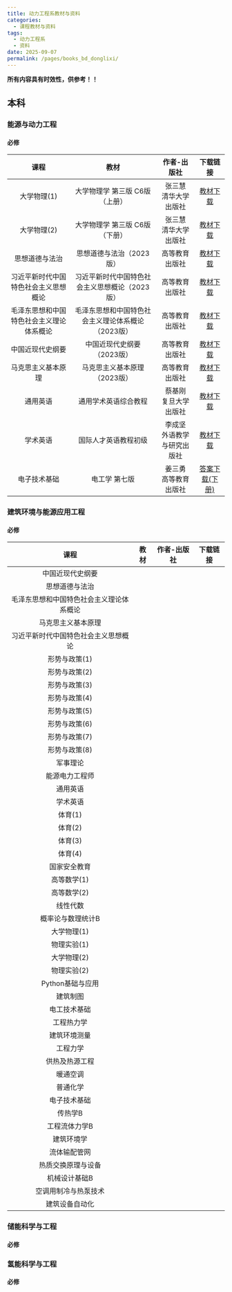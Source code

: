 ```yaml
---
title: 动力工程系教材与资料
categories: 
  - 课程教材与资料
tags: 
  - 动力工程系
  - 资料
date: 2025-09-07
permalink: /pages/books_bd_donglixi/
---
```

**所有内容具有时效性，供参考！！**

## 本科
### 能源与动力工程
#### 必修

| 课程  | 教材 | 作者-出版社 | 下载链接 |
| :---: |:---:|:---:|:---:|
|大学物理(1)|大学物理学 第三版 C6版（上册）|张三慧 </br> 清华大学出版社|<a href="https://onemanager.ncepuinfo.cc/NCEPUwiki/大物/大学物理学C6版上册-第3版.pdf" target="_blank">教材下载</a>|
|大学物理(2)|大学物理学 第三版 C6版（下册）|张三慧 </br> 清华大学出版社|<a href="https://onemanager.ncepuinfo.cc/NCEPUwiki/大物/大学物理学C6版上册-第3版.pdf" target="_blank">教材下载</a>|
|思想道德与法治|思想道德与法治（2023版）|高等教育出版社|<a href="https://onemanager.ncepuinfo.cc/NCEPUwiki/公共基础类课程/思想道德与法治（2023版）.pdf" target="_blank">教材下载</a>|
|习近平新时代中国特色社会主义思想概论|习近平新时代中国特色社会主义思想概论（2023版）|高等教育出版社|<a href="https://onemanager.ncepuinfo.cc/NCEPUwiki/公共基础类课程/习近平新时代中国特色社会主义思想概论（2023版）.pdf" target="_blank">教材下载</a>|
|毛泽东思想和中国特色社会主义理论体系概论|毛泽东思想和中国特色社会主义理论体系概论（2023版）|高等教育出版社|<a href="https://onemanager.ncepuinfo.cc/NCEPUwiki/公共基础类课程/毛泽东思想和中国特色社会主义理论体系概论（2023版）.pdf" target="_blank">教材下载</a>|
|中国近现代史纲要|中国近现代史纲要（2023版）|高等教育出版社|<a href="https://onemanager.ncepuinfo.cc/NCEPUwiki/公共基础类课程/中国近现代史纲要（2023版）.pdf" target="_blank">教材下载</a>|
|马克思主义基本原理|马克思主义基本原理（2023版）|高等教育出版社|<a href="https://onemanager.ncepuinfo.cc/NCEPUwiki/公共基础类课程/马克思主义基本原理（2023版）.pdf" target="_blank">教材下载</a>|
|通用英语|通用学术英语综合教程|蔡基刚 </br> 复旦大学出版社|<a href="https://onemanager.ncepuinfo.cc/NCEPUwiki/公共基础类课程/通用学术英语综合教程-蔡基刚.pdf" target="_blank">教材下载</a>|
|学术英语|国际人才英语教程初级|李成坚 </br> 外语教学与研究出版社|<a href="https://onemanager.ncepuinfo.cc/NCEPUwiki/公共基础类课程/国际人才英语教程初级-李成坚.pdf" target="_blank">教材下载</a>|
|电子技术基础|电工学 第七版|姜三勇 </br> 高等教育出版社|<a href="https://onemanager.ncepuinfo.cc/NCEPUwiki/保定/动力工程系/电工学第七版下册答案.pdf" target="_blank">答案下载(下册)</a>|

### 建筑环境与能源应用工程
#### 必修

| 课程  | 教材 | 作者-出版社 | 下载链接 |
| :---: |:---:|:---:|:---:|
|中国近现代史纲要| | | |
|思想道德与法治| | | |
|毛泽东思想和中国特色社会主义理论体系概论| | | |
|马克思主义基本原理| | | |
|习近平新时代中国特色社会主义思想概论| | | |
|形势与政策(1)| | | |
|形势与政策(2)| | | |
|形势与政策(3)| | | |
|形势与政策(4)| | | |
|形势与政策(5)| | | |
|形势与政策(6)| | | |
|形势与政策(7)| | | |
|形势与政策(8)| | | |
|军事理论| | | |
|能源电力工程师| | | |
|通用英语| | | |
|学术英语| | | |
|体育(1)| | | |
|体育(2)| | | |
|体育(3)| | | |
|体育(4)| | | |
|国家安全教育| | | |
|高等数学(1)| | | |
|高等数学(2)| | | |
|线性代数| | | |
|概率论与数理统计B| | | |
|大学物理(1)| | | |
|物理实验(1)| | | |
|大学物理(2)| | | |
|物理实验(2)| | | |
|Python基础与应用| | | |
|建筑制图| | | |
|电工技术基础| | | |
|工程热力学| | | |
|建筑环境测量| | | |
|工程力学| | | |
|供热及热源工程| | | |
|暖通空调| | | |
|普通化学| | | |
|电子技术基础| | | |
|传热学B| | | |
|工程流体力学B| | | |
|建筑环境学| | | |
|流体输配管网| | | |
|热质交换原理与设备| | | |
|机械设计基础B| | | |
|空调用制冷与热泵技术| | | |
|建筑设备自动化| | | |

### 储能科学与工程
#### 必修


### 氢能科学与工程
#### 必修

